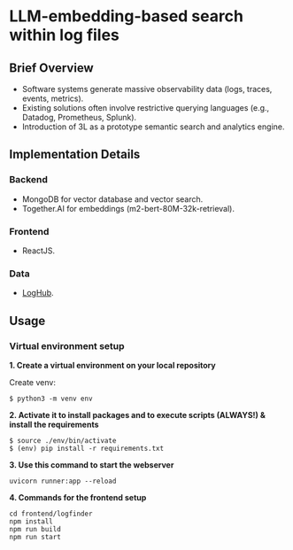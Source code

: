 # LLM-embedding-based search within log files

## Brief Overview
- Software systems generate massive observability data (logs, traces, events, metrics).
- Existing solutions often involve restrictive querying languages (e.g., Datadog, Prometheus, Splunk).
- Introduction of 3L as a prototype semantic search and analytics engine.

## Implementation Details
### Backend
- MongoDB for vector database and vector search.
- Together.AI for embeddings (m2-bert-80M-32k-retrieval).
### Frontend
- ReactJS.
### Data
- [LogHub](https://github.com/logpai/loghub).

## Usage
### Virtual environment setup

**1. Create a virtual environment on your local repository**

Create venv:

```
$ python3 -m venv env
```

**2. Activate it to install packages and to execute scripts (ALWAYS!) & install the requirements**

```
$ source ./env/bin/activate
$ (env) pip install -r requirements.txt
```

**3. Use this command to start the webserver**
```
uvicorn runner:app --reload
```

**4. Commands for the frontend setup**
```
cd frontend/logfinder
npm install
npm run build
npm run start
```
